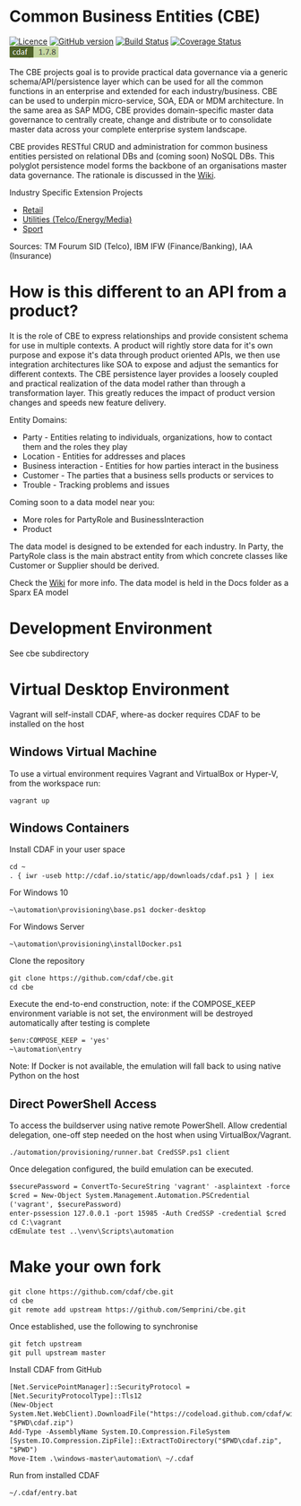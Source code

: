 # Common Business Entities (CBE)

[![Licence](https://img.shields.io/github/license/semprini/cbe.svg)](https://github.com/Semprini/cbe/blob/master/LICENSE)
[![GitHub version](https://badge.fury.io/gh/semprini%2Fcbe.svg)](https://badge.fury.io/gh/semprini%2Fcbe)
[![Build Status](https://img.shields.io/circleci/project/github/Semprini/cbe.svg)](https://circleci.com/gh/Semprini/cbe)
[![Coverage Status](https://coveralls.io/repos/github/Semprini/cbe/badge.svg?branch=master)](https://coveralls.io/github/Semprini/cbe?branch=master)
[![cdaf version](automation/badge.png)](http://cdaf.io)

The CBE projects goal is to provide practical data governance via a generic schema/API/persistence layer which can be used for all the common functions in an enterprise and extended for each industry/business. CBE can be used to underpin micro-service, SOA, EDA or MDM architecture. In the same area as SAP MDG, CBE provides domain-specific master data governance to centrally create, change and distribute or to consolidate master data across your complete enterprise system landscape.

CBE provides RESTful CRUD and administration for common business entities persisted on relational DBs and (coming soon) NoSQL DBs. This polyglot persistence model forms the backbone of an organisations master data governance. The rationale is discussed in the [Wiki](https://github.com/Semprini/cbe/wiki). 

Industry Specific Extension Projects
 - [Retail](https://github.com/Semprini/cbe-retail)
 - [Utilities (Telco/Energy/Media)](https://github.com/Semprini/cbe-utilities)
 - [Sport](https://github.com/Semprini/cbe-sport)

Sources: TM Fourum SID (Telco), IBM IFW (Finance/Banking), IAA (Insurance)

# How is this different to an API from a product?

It is the role of CBE to express relationships and provide consistent schema for use in multiple contexts. A product will rightly store data for it's own purpose and expose it's data through product oriented APIs, we then use integration architectures like SOA to expose and adjust the semantics for different contexts. 
The CBE persistence layer provides a loosely coupled and practical realization of the data model rather than through a transformation layer. This greatly reduces the impact of product version changes and speeds new feature delivery.

Entity Domains:
- Party - Entities relating to individuals, organizations, how to contact them and the roles they play
- Location - Entities for addresses and places
- Business interaction - Entities for how parties interact in the business
- Customer - The parties that a business sells products or services to
- Trouble - Tracking problems and issues

Coming soon to a data model near you:
- More roles for PartyRole and BusinessInteraction
- Product

The data model is designed to be extended for each industry. In Party, the PartyRole class is the main abstract entity from which concrete classes like Customer or Supplier should be derived.

Check the [Wiki](https://github.com/Semprini/cbe/wiki) for more info. The data model is held in the Docs folder as a Sparx EA model

# Development Environment

See cbe subdirectory

# Virtual Desktop Environment

Vagrant will self-install CDAF, where-as docker requires CDAF to be installed on the host

## Windows Virtual Machine

To use a virtual environment requires Vagrant and VirtualBox or Hyper-V, from the workspace run:

    vagrant up

## Windows Containers

Install CDAF in your user space

    cd ~
    . { iwr -useb http://cdaf.io/static/app/downloads/cdaf.ps1 } | iex

For Windows 10

    ~\automation\provisioning\base.ps1 docker-desktop

For Windows Server

    ~\automation\provisioning\installDocker.ps1

Clone the repository

    git clone https://github.com/cdaf/cbe.git
    cd cbe

Execute the end-to-end construction, note: if the COMPOSE_KEEP environment variable is not set, the environment will be destroyed automatically after testing is complete

    $env:COMPOSE_KEEP = 'yes'
    ~\automation\entry

Note: If Docker is not available, the emulation will fall back to using native Python on the host

## Direct PowerShell Access

To access the buildserver using native remote PowerShell.
Allow credential delegation, one-off step needed on the host when using VirtualBox/Vagrant. 

    ./automation/provisioning/runner.bat CredSSP.ps1 client

Once delegation configured, the build emulation can be executed.

    $securePassword = ConvertTo-SecureString 'vagrant' -asplaintext -force
    $cred = New-Object System.Management.Automation.PSCredential ('vagrant', $securePassword)
    enter-pssession 127.0.0.1 -port 15985 -Auth CredSSP -credential $cred
    cd C:\vagrant
	cdEmulate test ..\venv\Scripts\automation

# Make your own fork

    git clone https://github.com/cdaf/cbe.git
    cd cbe
    git remote add upstream https://github.com/Semprini/cbe.git

Once established, use the following to synchronise

    git fetch upstream
    git pull upstream master

Install CDAF from GitHub

    [Net.ServicePointManager]::SecurityProtocol = [Net.SecurityProtocolType]::Tls12
    (New-Object System.Net.WebClient).DownloadFile("https://codeload.github.com/cdaf/windows/zip/master", "$PWD\cdaf.zip")
    Add-Type -AssemblyName System.IO.Compression.FileSystem
    [System.IO.Compression.ZipFile]::ExtractToDirectory("$PWD\cdaf.zip", "$PWD")
    Move-Item .\windows-master\automation\ ~/.cdaf

Run from installed CDAF

    ~/.cdaf/entry.bat